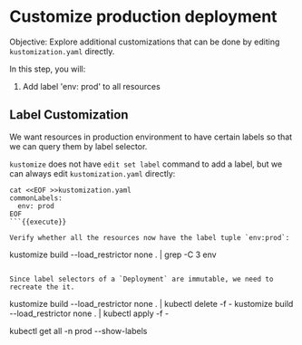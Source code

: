 # Customize production deployment

Objective:
Explore additional customizations that can be done by editing `kustomization.yaml` directly.

In this step, you will:
1. Add label 'env: prod' to all resources

## Label Customization

We want resources in production environment to have certain labels so that we can query them by label selector.

`kustomize` does not have `edit set label` command to add a label, but we can always edit `kustomization.yaml` directly:

```
cat <<EOF >>kustomization.yaml
commonLabels:
  env: prod
EOF
```{{execute}}

Verify whether all the resources now have the label tuple `env:prod`:

```
kustomize build --load_restrictor none . | grep -C 3 env
```{{execute}}

Since label selectors of a `Deployment` are immutable, we need to recreate the it.

```
kustomize build --load_restrictor none . | kubectl delete -f -
kustomize build --load_restrictor none . | kubectl apply -f -

kubectl get all -n prod --show-labels
```{{execute}}
